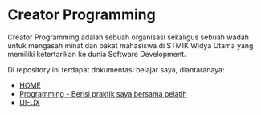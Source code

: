# Creator Programming

Creator Programming adalah sebuah organisasi sekaligus sebuah wadah untuk mengasah minat dan bakat mahasiswa di STMIK Widya Utama yang memiliki ketertarikan ke dunia Software Development.

Di repository ini terdapat dokumentasi belajar saya, diantaranaya:
- [HOME](https://github.com/asepdwisaputra/Creator/blob/main/README.md)
- [Programming - Berisi praktik saya bersama pelatih](./00_Programming/)
- [UI-UX](./00_UI-UX/)